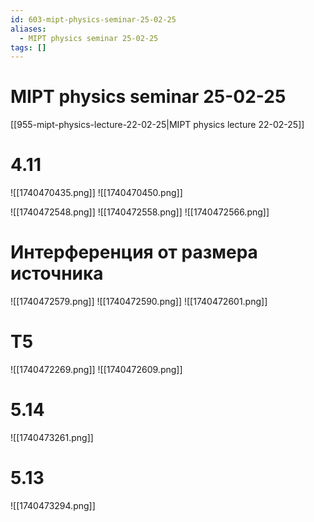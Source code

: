 ```yaml
---
id: 603-mipt-physics-seminar-25-02-25
aliases:
  - MIPT physics seminar 25-02-25
tags: []
---
```


# MIPT physics seminar 25-02-25

[[955-mipt-physics-lecture-22-02-25|MIPT physics lecture 22-02-25]]

# 4.11

![[1740470435.png]]
![[1740470450.png]]

![[1740472548.png]]
![[1740472558.png]]
![[1740472566.png]]

# Интерференция от размера источника

![[1740472579.png]]
![[1740472590.png]]
![[1740472601.png]]

# T5

![[1740472269.png]]
![[1740472609.png]]

# 5.14

![[1740473261.png]]

# 5.13

![[1740473294.png]]
